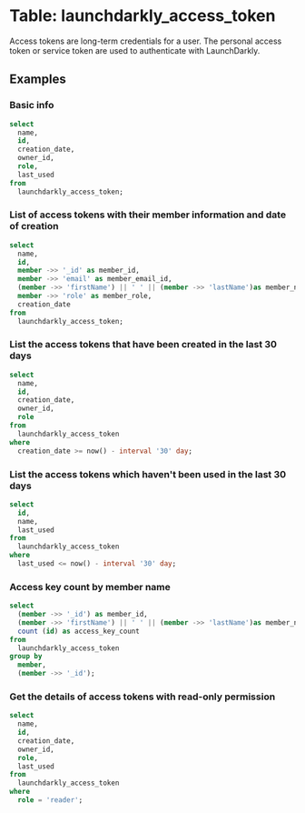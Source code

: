 # Table: launchdarkly_access_token

Access tokens are long-term credentials for a user. The personal access token or service token are used to authenticate with LaunchDarkly.

## Examples

### Basic info

```sql
select
  name,
  id,
  creation_date,
  owner_id,
  role,
  last_used
from
  launchdarkly_access_token;
```

### List of access tokens with their member information and date of creation

```sql
select
  name,
  id,
  member ->> '_id' as member_id,
  member ->> 'email' as member_email_id,
  (member ->> 'firstName') || ' ' || (member ->> 'lastName')as member_name,
  member ->> 'role' as member_role,
  creation_date
from
  launchdarkly_access_token;
```

### List the access tokens that have been created in the last 30 days

```sql
select
  name,
  id,
  creation_date,
  owner_id,
  role
from
  launchdarkly_access_token
where
  creation_date >= now() - interval '30' day;
```

### List the access tokens which haven't been used in the last 30 days

```sql
select
  id,
  name,
  last_used
from
  launchdarkly_access_token
where
  last_used <= now() - interval '30' day;
```

### Access key count by member name

```sql
select
  (member ->> '_id') as member_id,
  (member ->> 'firstName') || ' ' || (member ->> 'lastName')as member_name,
  count (id) as access_key_count
from
  launchdarkly_access_token
group by
  member,
  (member ->> '_id');
```

### Get the details of access tokens with read-only permission

```sql
select
  name,
  id,
  creation_date,
  owner_id,
  role,
  last_used
from
  launchdarkly_access_token
where
  role = 'reader';
```